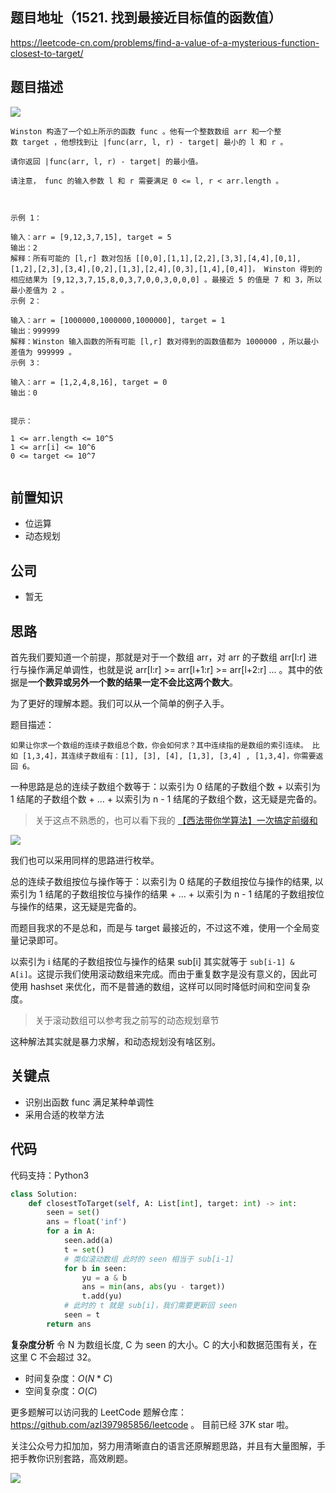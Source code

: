 ## 题目地址（1521. 找到最接近目标值的函数值）

https://leetcode-cn.com/problems/find-a-value-of-a-mysterious-function-closest-to-target/

## 题目描述

![](https://p.ipic.vip/1mscqi.jpg)

```
Winston 构造了一个如上所示的函数 func 。他有一个整数数组 arr 和一个整数 target ，他想找到让 |func(arr, l, r) - target| 最小的 l 和 r 。

请你返回 |func(arr, l, r) - target| 的最小值。

请注意， func 的输入参数 l 和 r 需要满足 0 <= l, r < arr.length 。

 

示例 1：

输入：arr = [9,12,3,7,15], target = 5
输出：2
解释：所有可能的 [l,r] 数对包括 [[0,0],[1,1],[2,2],[3,3],[4,4],[0,1],[1,2],[2,3],[3,4],[0,2],[1,3],[2,4],[0,3],[1,4],[0,4]]， Winston 得到的相应结果为 [9,12,3,7,15,8,0,3,7,0,0,3,0,0,0] 。最接近 5 的值是 7 和 3，所以最小差值为 2 。
示例 2：

输入：arr = [1000000,1000000,1000000], target = 1
输出：999999
解释：Winston 输入函数的所有可能 [l,r] 数对得到的函数值都为 1000000 ，所以最小差值为 999999 。
示例 3：

输入：arr = [1,2,4,8,16], target = 0
输出：0
 

提示：

1 <= arr.length <= 10^5
1 <= arr[i] <= 10^6
0 <= target <= 10^7


```

## 前置知识

- 位运算
- 动态规划

## 公司

- 暂无

## 思路

首先我们要知道一个前提，那就是对于一个数组 arr，对 arr 的子数组 arr[l:r] 进行与操作满足单调性，也就是说 arr[l:r] >= arr[l+1:r] >= arr[l+2:r] ... 。其中的依据是**一个数异或另外一个数的结果一定不会比这两个数大**。

为了更好的理解本题。我们可以从一个简单的例子入手。

题目描述：

```
如果让你求一个数组的连续子数组总个数，你会如何求？其中连续指的是数组的索引连续。 比如 [1,3,4]，其连续子数组有：[1], [3], [4], [1,3], [3,4] , [1,3,4]，你需要返回 6。
```

一种思路是总的连续子数组个数等于：以索引为 0 结尾的子数组个数 + 以索引为 1 结尾的子数组个数 + … + 以索引为 n - 1 结尾的子数组个数，这无疑是完备的。

> 关于这点不熟悉的，也可以看下我的 [【西法带你学算法】一次搞定前缀和](https://lucifer.ren/blog/2020/09/27/atMostK/)

![](https://p.ipic.vip/1sv0hv.jpg)

我们也可以采用同样的思路进行枚举。

总的连续子数组按位与操作等于：以索引为 0 结尾的子数组按位与操作的结果, 以索引为 1 结尾的子数组按位与操作的结果 + … + 以索引为 n - 1 结尾的子数组按位与操作的结果，这无疑是完备的。

而题目我求的不是总和，而是与 target 最接近的，不过这不难，使用一个全局变量记录即可。

以索引为 i 结尾的子数组按位与操作的结果 sub[i] 其实就等于 `sub[i-1] & A[i]`。这提示我们使用滚动数组来完成。而由于重复数字是没有意义的，因此可使用 hashset 来优化，而不是普通的数组，这样可以同时降低时间和空间复杂度。

> 关于滚动数组可以参考我之前写的动态规划章节

这种解法其实就是暴力求解，和动态规划没有啥区别。

## 关键点

- 识别出函数 func 满足某种单调性
- 采用合适的枚举方法

## 代码

代码支持：Python3

```python
class Solution:
    def closestToTarget(self, A: List[int], target: int) -> int:
        seen = set()
        ans = float('inf')
        for a in A:
            seen.add(a)
            t = set()
            # 类似滚动数组 此时的 seen 相当于 sub[i-1]
            for b in seen:
                yu = a & b
                ans = min(ans, abs(yu - target))
                t.add(yu)
            # 此时的 t 就是 sub[i]，我们需要更新回 seen
            seen = t
        return ans
```

**复杂度分析**
令 N 为数组长度, C 为 seen 的大小。C 的大小和数据范围有关，在这里 C 不会超过 32。

- 时间复杂度：$O(N*C)$
- 空间复杂度：$O(C)$

更多题解可以访问我的 LeetCode 题解仓库：https://github.com/azl397985856/leetcode 。 目前已经 37K star 啦。

关注公众号力扣加加，努力用清晰直白的语言还原解题思路，并且有大量图解，手把手教你识别套路，高效刷题。

![](https://p.ipic.vip/jqnd01.jpg)

